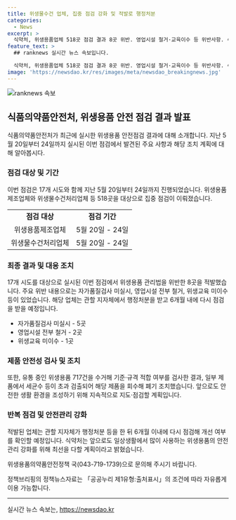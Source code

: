 ```yaml
---
title: 위생물수건 업체, 집중 점검 강화 및 적발로 행정처분
categories:
  - News
excerpt: >
  식약처, 위생용품업체 518곳 점검 결과 8곳 위반. 영업시설 철거·교육이수 등 위반사항. 수거·검사 부적합 제품 퇴출, 안전관리 강화 약속. (출처: 정책브리핑)
feature_text: >
  ## ranknews 실시간 뉴스 속보입니다.

  식약처, 위생용품업체 518곳 점검 결과 8곳 위반. 영업시설 철거·교육이수 등 위반사항. 수거·검사 부적합 제품 퇴출, 안전관리 강화 약속. (출처: 정책브리핑)
image: 'https://newsdao.kr/res/images/meta/newsdao_breakingnews.jpg'
---
```


<p><img src="https://newsdao.kr/res/images/meta/newsdao_breakingnews.jpg" alt="ranknews 속보" /></p>

<h2 data-ke-size="size26">식품의약품안전처, 위생용품 안전 점검 결과 발표</h2>

<p data-ke-size="size16">식품의약품안전처가 최근에 실시한 위생용품 안전점검 결과에 대해 소개합니다. 지난 5월 20일부터 24일까지 실시된 이번 점검에서 발견된 주요 사항과 해당 조치 계획에 대해 알아봅시다.</p>

<h3>점검 대상 및 기간</h3>

<p data-ke-size="size16">이번 점검은 17개 시도와 함께 지난 5월 20일부터 24일까지 진행되었습니다. 위생용품제조업체와 위생물수건처리업체 등 518곳을 대상으로 집중 점검이 이뤄졌습니다.</p>

<table>
    <tr>
        <td style="text-align: center; height: 17px;"><b>점검 대상</b></td>
        <td style="text-align: center; height: 17px;"><b>점검 기간</b></td>
    </tr>
    <tr>
        <td style="text-align: center; height: 17px;">위생용품제조업체</td>
        <td style="text-align: center; height: 17px;">5월 20일 - 24일</td>
    </tr>
    <tr>
        <td style="text-align: center; height: 17px;">위생물수건처리업체</td>
        <td style="text-align: center; height: 17px;">5월 20일 - 24일</td>
    </tr>
</table>

<h3>최종 결과 및 대응 조치</h3>

<p data-ke-size="size16">17개 시도를 대상으로 실시된 이번 점검에서 위생용품 관리법을 위반한 8곳을 적발했습니다. 주요 위반 내용으로는 자가품질검사 미실시, 영업시설 전부 철거, 위생교육 미이수 등이 있었습니다. 해당 업체는 관할 지자체에서 행정처분을 받고 6개월 내에 다시 점검을 받을 예정입니다.</p>

<ul>
    <li>자가품질검사 미실시 - 5곳</li>
    <li>영업시설 전부 철거 - 2곳</li>
    <li>위생교육 미이수 - 1곳</li>
</ul>

<h3>제품 안전성 검사 및 조치</h3>

<p data-ke-size="size16">또한, 유통 중인 위생용품 717건을 수거해 기준·규격 적합 여부를 검사한 결과, 일부 제품에서 세균수 등이 초과 검출되어 해당 제품을 회수해 폐기 조치했습니다. 앞으로도 안전한 생활 환경을 조성하기 위해 지속적으로 지도·점검할 계획입니다.</p>

<h3>반복 점검 및 안전관리 강화</h3>

<p data-ke-size="size16">적발된 업체는 관할 지자체가 행정처분 등을 한 뒤 6개월 이내에 다시 점검해 개선 여부를 확인할 예정입니다. 식약처는 앞으로도 일상생활에서 많이 사용하는 위생용품의 안전관리 강화를 위해 최선을 다할 계획이라고 밝혔습니다.</p>

<p data-ke-size="size16">위생용품의약품안전정책 국(043-719-1739)으로 문의해 주시기 바랍니다.</p>

<p data-ke-size="size16">정책브리핑의 정책뉴스자료는 「공공누리 제1유형:출처표시」의 조건에 따라 자유롭게 이용 가능합니다.</p>

<p><hr></p>
실시간 뉴스 속보는, <a href="https://newsdao.kr" rel="dofollow">https://newsdao.kr</a>


